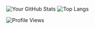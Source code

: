 <!--
![Xcode](https://img.shields.io/badge/Xcode-007ACC?style=flat&logo=xcode&logoColor=white)
![Swift](https://img.shields.io/badge/Swift-FA7343?style=flat&logo=swift&logoColor=white)
![Storyboard](https://img.shields.io/badge/Storyboard-orange?style=flat&logo=swift&logoColor=white)
![CodeBaseUI](https://img.shields.io/badge/CodeBase%20UI-green?style=flat&logo=swift&logoColor=white)
![SnapKit](https://img.shields.io/badge/SnapKit-007ACC?style=flat&logo=swift&logoColor=white)
![Realm](https://img.shields.io/badge/Realm-39477F?style=flat&logo=realm&logoColor=white)
![Alamofire](https://img.shields.io/badge/Alamofire-000000?style=flat&logo=swift&logoColor=white)
![Kingfisher](https://img.shields.io/badge/Kingfisher-1A1A1A?style=flat&logo=swift&logoColor=white)
![ReactiveX](https://img.shields.io/badge/ReactiveX-B7178C?style=flat&logo=reactivex&logoColor=white)
![RxDataSource](https://img.shields.io/badge/RxDataSource-8E44AD?style=flat&logo=swift&logoColor=white)
![MVVM](https://img.shields.io/badge/MVVM-008CBA?style=flat)
![MVP](https://img.shields.io/badge/MVP-EC463F?style=flat)
![MVC](https://img.shields.io/badge/MVC-EC463F?style=flat)
![In-Out Pattern](https://img.shields.io/badge/In--Out%20Pattern-008CBA?style=flat)
[![Router-Pattern](https://img.shields.io/badge/Router%20Pattern-blue)](https://your-link-here)
![Git](https://img.shields.io/badge/Git-F05032?style=flat&logo=git&logoColor=white)
![GitHub](https://img.shields.io/badge/GitHub-lightgrey?style=flat&logo=github)
-->
![Your GitHub Stats](https://github-readme-stats.vercel.app/api?username=Seungwoo-Seo&show_icons=true&hide_title=true&hide=contribs,prs&count_private=true&theme=radical)
![Top Langs](https://github-readme-stats.vercel.app/api/top-langs/?username=Seungwoo-Seo&layout=compact)

<!--
![footer](https://capsule-render.vercel.app/api?type=transparent&text=⭐️%20Thank%20you%20for%20watching%20⭐️&fontAlign=50&stroke=FF0000&animation=blinking&fontColor=d6ace6&fontSize=50)
-->
<!-- ![Hits](https://hits.seeyoufarm.com/api/count/incr/badge.svg?url=https://github.com/Seungwoo-Seo/YourRepository) -->
![Profile Views](https://hits.seeyoufarm.com/api/count/incr/badge.svg?url=https://github.com/Seungwoo-Seo)

<!--![Clean Architecture](https://img.shields.io/badge/Clean%20Architecture-333333?style=flat)-->
